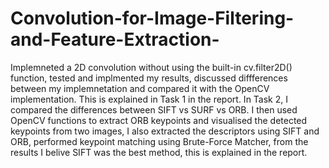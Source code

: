 # Convolution-for-Image-Filtering-and-Feature-Extraction-

Implemneted a 2D convolution without using the built-in cv.filter2D() function, tested and implmented my results, discussed diffferences between my implemnetation and compared it with the OpenCV implementation. This is explained in Task 1 in the report.
In Task 2, I compared the differences between SIFT vs SURF vs ORB. I then used OpenCV functions to extract ORB keypoints and visualised the detected keypoints from two images, I also extracted the descriptors using SIFT and ORB, performed keypoint matching using Brute-Force Matcher, from the results I belive SIFT was the best method, this is explained in the report.
